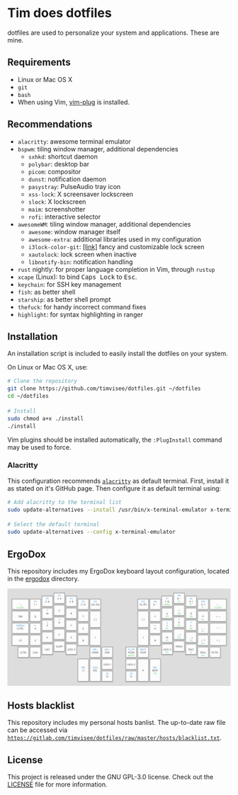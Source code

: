 # Tim does dotfiles
dotfiles are used to personalize your system and applications. These are mine.

## Requirements
* Linux or Mac OS X
* `git`
* `bash`
* When using Vim, [vim-plug][vim-plug] is installed.

## Recommendations
* `alacritty`: awesome terminal emulator
* `bspwm`: tiling window manager, additional dependencies
    * `sxhkd`: shortcut daemon
    * `polybar`: desktop bar
    * `picom`: compositor
    * `dunst`: notification daemon
    * `pasystray`: PulseAudio tray icon
    * `xss-lock`: X screensaver lockscreen
    * `slock`: X lockscreen
    * `maim`: screenshotter
    * `rofi`: interactive selector
* `awesomeWM`: tiling window manager, additional dependencies
    * `awesome`: window manager itself
    * `awesome-extra`: additional libraries used in my configuration
    * `i3lock-color-git`: [[link]](https://github.com/chrjguill/i3lock-color) fancy and customizable lock screen
    * `xautolock`: lock screen when inactive
    * `libnotify-bin`: notification handling
* `rust` nightly: for proper language completion in Vim, through `rustup`
* `xcape` (Linux): to bind <kbd>Caps Lock</kbd> to <kbd>Esc</kbd>.
* `keychain`: for SSH key management
* `fish`: as better shell
* `starship`: as better shell prompt
* `thefuck`: for handy incorrect command fixes
* `highlight`: for syntax highlighting in ranger

## Installation
An installation script is included to easily install the dotfiles on your system.

On Linux or Mac OS X, use:
```bash
# Clone the repository
git clone https://github.com/timvisee/dotfiles.git ~/dotfiles
cd ~/dotfiles

# Install
sudo chmod a+x ./install
./install
```

Vim plugins should be installed automatically, the `:PlugInstall` command may be
used to force.

### Alacritty
This configuration recommends [`alacritty`][alacritty] as default terminal.
First, install it as stated on it's GitHub page.
Then configure it as default terminal using:
```bash
# Add alacritty to the terminal list
sudo update-alternatives --install /usr/bin/x-terminal-emulator x-terminal-emulator $(which alacritty) 0

# Select the default terminal
sudo update-alternatives --config x-terminal-emulator
```

## ErgoDox
This repository includes my ErgoDox keyboard layout configuration,
located in the [ergodox](./ergodox) directory.

![ErgoDox layout](./ergodox/layout.png)

## Hosts blacklist
This repository includes my personal hosts banlist.
The up-to-date raw file can be accessed via
[`https://gitlab.com/timvisee/dotfiles/raw/master/hosts/blacklist.txt`](https://gitlab.com/timvisee/dotfiles/raw/master/hosts/blacklist.txt).

## License
This project is released under the GNU GPL-3.0 license. Check out the [LICENSE](LICENSE) file for more information.

[alacritty]: https://github.com/jwilm/alacritty
[vim-plug]: https://github.com/junegunn/vim-plug
